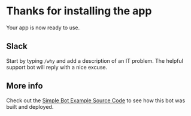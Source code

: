 # Thanks for installing the app

Your app is now ready to use.

## Slack 

Start by typing `/why` and add a description of an IT problem. The helpful support bot will reply with a nice excuse.

## More info

Check out the [Simple Bot Example Source Code](https://github.com/claudiajs/example-projects/tree/master/simple-bot) to see how this bot was built and deployed.
